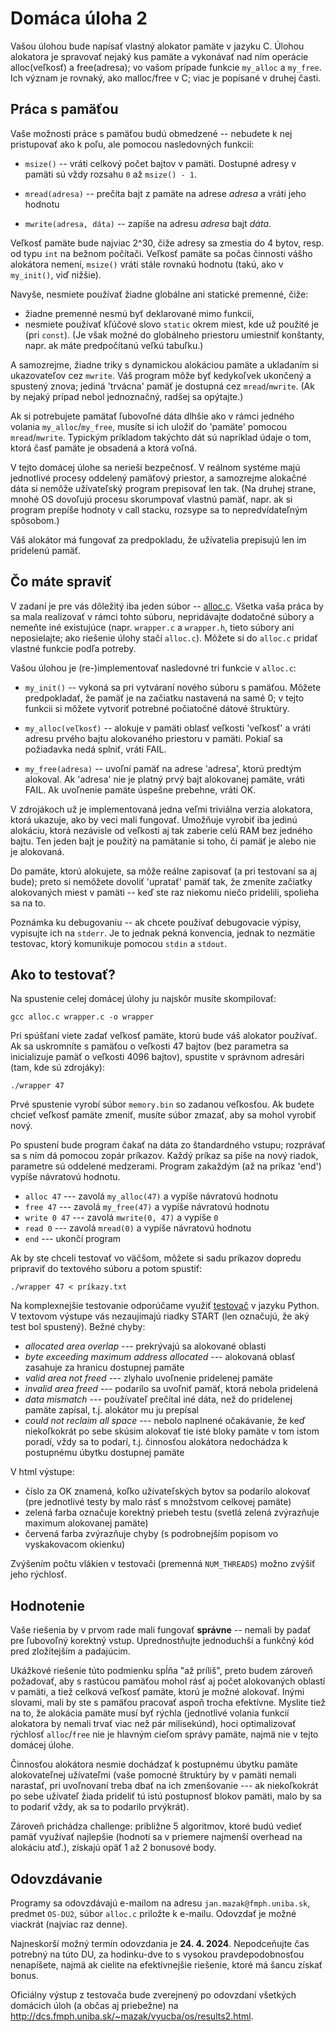 # Domáca úloha 2

Vašou úlohou bude napísať vlastný alokator pamäte v jazyku C. Úlohou
alokatora je spravovať nejaký kus pamäte a vykonávať nad ním operácie
alloc(veľkosť) a free(adresa); vo vašom prípade funkcie `my_alloc` a `my_free`.
Ich význam je rovnaký, ako malloc/free v C; viac je popísané v druhej časti.


## Práca s pamäťou

Vaše možnosti práce s pamäťou budú obmedzené -- nebudete k nej pristupovať ako k poľu, ale pomocou nasledovných funkcií:

  - `msize()` -- vráti celkový počet bajtov v pamäti. Dostupné adresy v pamäti sú
    vždy rozsahu `0` až `msize() - 1`.

  - `mread(adresa)` -- prečíta bajt z pamäte na adrese _adresa_ a vráti jeho
    hodnotu

  - `mwrite(adresa, dáta)` -- zapíše na adresu _adresa_ bajt _dáta_.

Veľkosť pamäte bude najviac 2^30, čiže adresy sa zmestia do 4 bytov, resp. od typu `int` na bežnom počítači.
Veľkosť pamäte sa počas činnosti vášho alokátora nemení, `msize()` vráti stále rovnakú hodnotu (takú, ako v `my_init()`, viď nižšie).

Navyše, nesmiete používať žiadne globálne ani statické premenné, čiže:
  - žiadne premenné nesmú byť deklarované mimo funkcií,
  - nesmiete používať kľúčové slovo `static` okrem miest, kde už použité je (pri `const`).
(Je však možné do globálneho priestoru umiestniť konštanty, napr. ak máte predpočítanú veľkú tabuľku.)

A samozrejme, žiadne triky s dynamickou alokáciou pamäte a ukladaním si
ukazovateľov cez `mwrite`. Váš program môže byť kedykoľvek ukončený a spustený znova;
jediná 'trvácna' pamäť je dostupná cez `mread`/`mwrite`.
(Ak by nejaký prípad nebol jednoznačný, radšej sa opýtajte.)

Ak si potrebujete pamätať ľubovoľné dáta dlhšie ako v rámci jedného volania
`my_alloc`/`my_free`, musíte si ich uložiť do 'pamäte' pomocou `mread`/`mwrite`.
Typickým príkladom takýchto dát sú napríklad údaje o tom, ktorá časť pamäte je
obsadená a ktorá voľná.

V tejto domácej úlohe sa nerieši bezpečnosť. V reálnom systéme majú jednotlivé procesy oddelený pamäťový priestor, a samozrejme alokačné dáta si nemôže užívateľský program prepisovať len tak. (Na druhej strane, mnohé OS dovoľujú procesu skorumpovať vlastnú pamäť, napr. ak si program prepíše hodnoty v call stacku, rozsype sa to nepredvídateľným spôsobom.)

Váš alokátor má fungovať za predpokladu, že užívatelia prepisujú len im pridelenú pamäť.


## Čo máte spraviť

V zadaní je pre vás dôležitý iba jeden súbor -- [alloc.c](src/alloc.c).
Všetka vaša práca by sa mala realizovať v rámci tohto súboru, nepridávajte dodatočné súbory a nemeňte iné existujúce (napr. `wrapper.c` a `wrapper.h`, tieto súbory ani neposielajte; ako riešenie úlohy stačí `alloc.c`). Môžete si do `alloc.c` pridať vlastné funkcie podľa potreby.

Vašou úlohou je (re-)implementovať nasledovné tri funkcie v `alloc.c`:

- `my_init()` -- vykoná sa pri vytváraní nového súboru s pamäťou.
Môžete predpokladať, že pamäť je na začiatku nastavená na samé 0; v tejto
funkcii si môžete vytvoriť potrebné počiatočné dátové štruktúry.

- `my_alloc(veľkosť)` -- alokuje v pamäti oblasť veľkosti 'veľkosť' a vráti
adresu prvého bajtu alokovaného priestoru v pamäti. Pokiaľ sa požiadavka
nedá splniť, vráti FAIL.

- `my_free(adresa)` -- uvoľní pamäť na adrese 'adresa', ktorú predtým alokoval.
Ak 'adresa' nie je platný prvý bajt alokovanej pamäte, vráti FAIL. Ak
uvoľnenie pamäte úspešne prebehne, vráti OK.

V zdrojákoch už je implementovaná jedna veľmi triviálna verzia alokatora,
ktorá ukazuje, ako by veci mali fungovať. Umožňuje vyrobiť iba jedinú alokáciu,
ktorá nezávisle od veľkosti aj tak zaberie celú RAM bez jedného bajtu. Ten jeden
bajt je použitý na pamätanie si toho, či pamäť je alebo nie je alokovaná.

Do pamäte, ktorú alokujete, sa môže reálne zapisovať (a pri testovaní sa aj
bude); preto si nemôžete dovoliť 'upratať' pamäť tak, že zmeníte začiatky
alokovaných miest v pamäti -- keď ste raz niekomu niečo pridelili, spolieha sa na to.

Poznámka ku debugovaniu -- ak chcete používať debugovacie výpisy, vypisujte
ich na `stderr`. Je to jednak pekná konvencia, jednak to nezmätie testovac,
ktorý komunikuje pomocou `stdin` a `stdout`.


## Ako to testovať?

Na spustenie celej domácej úlohy ju najskôr musíte skompilovať:

    gcc alloc.c wrapper.c -o wrapper

Pri spúšťaní viete zadať veľkosť pamäte, ktorú bude váš alokator používať. Ak
sa uskromníte s pamäťou o veľkosti 47 bajtov (bez parametra sa inicializuje
pamäť o veľkosti 4096 bajtov), spustite v správnom adresári (tam, kde sú
zdrojáky):

    ./wrapper 47

Prvé spustenie vyrobí súbor `memory.bin` so zadanou veľkosťou. Ak budete chcieť
veľkosť pamäte zmeniť, musíte súbor zmazať, aby sa mohol vyrobiť nový.

Po spustení bude program čakať na dáta zo štandardného vstupu; rozprávať sa s
ním dá pomocou zopár príkazov. Každý príkaz sa píše na nový riadok, parametre sú
oddelené medzerami. Program zakaždým (až na príkaz 'end') vypíše návratovú
hodnotu.

  * `alloc 47` --- zavolá `my_alloc(47)` a vypíše návratovú hodnotu
  * `free 47` --- zavolá `my_free(47)` a vypíše návratovú hodnotu
  * `write 0 47` --- zavolá `mwrite(0, 47)` a vypíše `0`
  * `read 0` --- zavolá `mread(0)` a vypíše návratovú hodnotu
  * `end` --- ukončí program


Ak by ste chceli testovať vo väčšom, môžete si sadu príkazov dopredu pripraviť
do textového súboru a potom spustiť:

    ./wrapper 47 < príkazy.txt

Na komplexnejšie testovanie odporúčame využiť [testovač](tester) v jazyku Python.
V textovom výstupe vás nezaujímajú riadky START (len označujú, že aký test bol spustený).
Bežné chyby:
* _allocated area overlap_ --- prekrývajú sa alokované oblasti
* _byte exceeding maximum address allocated_ --- alokovaná oblasť zasahuje za hranicu dostupnej pamäte
* _valid area not freed_ --- zlyhalo uvoľnenie pridelenej pamäte
* _invalid area freed_ --- podarilo sa uvoľniť pamäť, ktorá nebola pridelená
* _data mismatch_ --- používateľ prečítal iné dáta, než do pridelenej pamäte zapísal, t.j. alokátor mu ju prepísal
* _could not reclaim all space_ --- nebolo naplnené očakávanie, že keď niekoľkokrát po sebe skúsim alokovať tie isté bloky pamäte v tom istom poradí, vždy sa to podarí, t.j. činnosťou alokátora nedochádza k postupnému úbytku dostupnej pamäte

V html výstupe:
* číslo za OK znamená, koľko užívateľských bytov sa podarilo alokovať (pre jednotlivé testy by malo rásť s množstvom celkovej pamäte)
* zelená farba označuje korektný priebeh testu (svetlá zelená zvýrazňuje maximum alokovanej pamäte)
* červená farba zvýrazňuje chyby (s podrobnejším popisom vo vyskakovacom okienku)

Zvýšením počtu vlákien v testovači (premenná `NUM_THREADS`) možno zvýšiť jeho rýchlosť.

## Hodnotenie

Vaše riešenia by v prvom rade mali fungovať **správne** -- nemali by padať pre
ľubovoľný korektný vstup. Uprednostňujte jednoduchší a funkčný kód pred
zložitejším a padajúcim.

Ukážkové riešenie túto podmienku spĺňa "až príliš", preto budem zároveň
požadovať, aby s rastúcou pamäťou mohol rásť aj počet alokovaných oblastí v
pamäti, a tiež celková veľkosť pamäte, ktorú je možné alokovať. Inými slovami,
mali by ste s pamäťou pracovať aspoň trocha efektívne.
Myslite tiež na to, že alokácia pamäte musí byť rýchla (jednotlivé volania funkcií alokatora by nemali trvať viac než pár milisekúnd), hoci optimalizovať rýchlosť `alloc`/`free` nie je hlavným cieľom správy pamäte, najmä nie v tejto domácej úlohe.

Činnosťou alokátora nesmie dochádzať k postupnému úbytku pamäte alokovateľnej užívateľmi (vaše pomocné štruktúry by v pamäti nemali narastať, pri uvoľnovaní treba dbať na ich zmenšovanie --- ak niekoľkokrát po sebe užívateľ žiada prideliť tú istú postupnosť blokov pamäti, malo by sa to podariť vždy, ak sa to podarilo prvýkrát).

Zároveň prichádza challenge: približne 5 algoritmov, ktoré budú vedieť pamäť využívať najlepšie (hodnotí sa v priemere najmenší overhead na alokáciu atď.), získajú opäť 1 až 2 bonusové body.


## Odovzdávanie

Programy sa odovzdávajú e-mailom na adresu `jan.mazak@fmph.uniba.sk`, predmet `OS-DU2`, súbor `alloc.c` priložte k e-mailu. Odovzdať je možné viackrát (najviac raz denne).

Najneskorší možný termín odovzdania je **24. 4. 2024**. Nepodceňujte čas potrebný na túto DU, za hodinku-dve to s vysokou pravdepodobnosťou nenapíšete, najmä ak cielite na efektívnejšie riešenie, ktoré má šancu získať bonus.

Oficiálny výstup z testovača bude zverejnený po odovzdaní všetkých domácich úloh (a občas aj priebežne) na http://dcs.fmph.uniba.sk/~mazak/vyucba/os/results2.html.

